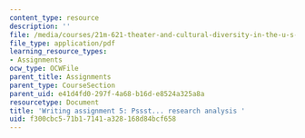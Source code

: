 ```yaml
---
content_type: resource
description: ''
file: /media/courses/21m-621-theater-and-cultural-diversity-in-the-u-s-spring-2008/f300cbc571b17141a328168d84bcf658_MIT21M_670S08_unit5_pssst.pdf
file_type: application/pdf
learning_resource_types:
- Assignments
ocw_type: OCWFile
parent_title: Assignments
parent_type: CourseSection
parent_uid: e41d4fd0-297f-4a68-b16d-e8524a325a8a
resourcetype: Document
title: 'Writing assignment 5: Pssst... research analysis '
uid: f300cbc5-71b1-7141-a328-168d84bcf658
---
```

